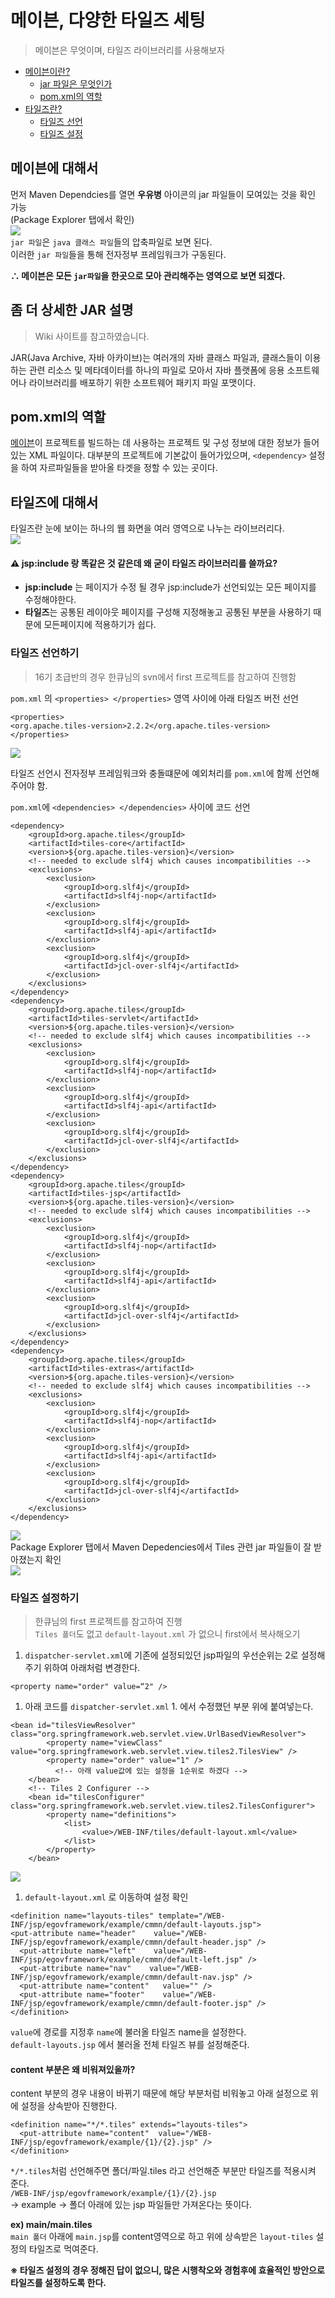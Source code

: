 # 메이븐, 다양한 타일즈 세팅

>메이븐은 무엇이며, 타일즈 라이브러리를 사용해보자

- [메이븐이란?](#메이븐에-대해서)
  - [jar 파일은 무엇인가](#좀-더-상세한-jar-설명)
  - [pom.xml의 역할](#pomxml의-역할)
- [타일즈란?](#타일즈에-대해서)
  - [타일즈 선언](#타일즈-선언하기)
  - [타일즈 설정](#타일즈-설정하기)

## 메이븐에 대해서

먼저 Maven Dependcies를 열면 **우유병** 아이콘의 jar 파일들이 모여있는 것을 확인 가능  
(Package Explorer 탭에서 확인)  
![](/images/2주차/메이븐depend.png)  
`jar 파일`은 `java 클래스 파일`들의 압축파일로 보면 된다.  
이러한 `jar 파일`들을 통해 전자정부 프레임워크가 구동된다.  

**∴ 메이븐은 모든 `jar파일`을 한곳으로 모아 관리해주는 영역으로 보면 되겠다.**

## 좀 더 상세한 JAR 설명

>Wiki 사이트를 참고하였습니다.

JAR(Java Archive, 자바 아카이브)는 여러개의 자바 클래스 파일과, 클래스들이 이용하는 관련 리소스 및 메타데이터를 하나의 파일로 모아서 자바 플랫폼에 응용 소프트웨어나 라이브러리를 배포하기 위한 소프트웨어 패키지 파일 포맷이다.

## pom.xml의 역할

 [메이븐](#메이븐에-대해서)이 프로젝트를 빌드하는 데 사용하는 프로젝트 및 구성 정보에 대한 정보가 들어있는 XML 파일이다. 대부분의 프로젝트에 기본값이 들어가있으며, `<dependency>` 설정을 하여 자르파일들을 받아올 타겟을 정할 수 있는 곳이다.

## 타일즈에 대해서

타일즈란 눈에 보이는 하나의 웹 화면을 여러 영역으로 나누는 라이브러리다.  
![](/images/2주차/타일즈.png)  

#### ⚠️ jsp:include 랑 똑같은 것 같은데 왜 굳이 **타일즈 라이브러리**를 쓸까요?

- **jsp:include** 는 페이지가 수정 될 경우 jsp:include가 선언되있는 모든 페이지를 수정해야한다.  
- **타일즈**는 공통된 레이아웃 페이지를 구성해 지정해놓고 공통된 부분을 사용하기 때문에 모든페이지에 적용하기가 쉽다.

### 타일즈 선언하기

>16기 초급반의 경우 한큐님의 svn에서 first 프로젝트를 참고하여 진행함

`pom.xml` 의 `<properties> </properties>` 영역 사이에 아래 타일즈 버전 선언
```
<properties>
<org.apache.tiles-version>2.2.2</org.apache.tiles-version>
</properties>
```
![](/images/2주차/타일즈버전.png)

타일즈 선언시 전자정부 프레임워크와 충돌떄문에 예외처리를 `pom.xml`에 함께 선언해주어야 함.

`pom.xml`에 `<dependencies> </dependencies>` 사이에 코드 선언
```
<dependency>
	<groupId>org.apache.tiles</groupId>
	<artifactId>tiles-core</artifactId>
	<version>${org.apache.tiles-version}</version>
	<!-- needed to exclude slf4j which causes incompatibilities -->
	<exclusions>
		<exclusion>
			<groupId>org.slf4j</groupId>
			<artifactId>slf4j-nop</artifactId>
		</exclusion>
		<exclusion>
			<groupId>org.slf4j</groupId>
			<artifactId>slf4j-api</artifactId>
		</exclusion>
		<exclusion>
			<groupId>org.slf4j</groupId>
			<artifactId>jcl-over-slf4j</artifactId>
		</exclusion>
	</exclusions>
</dependency>
<dependency>
	<groupId>org.apache.tiles</groupId>
	<artifactId>tiles-servlet</artifactId>
	<version>${org.apache.tiles-version}</version>
	<!-- needed to exclude slf4j which causes incompatibilities -->
	<exclusions>
		<exclusion>
			<groupId>org.slf4j</groupId>
			<artifactId>slf4j-nop</artifactId>
		</exclusion>
		<exclusion>
			<groupId>org.slf4j</groupId>
			<artifactId>slf4j-api</artifactId>
		</exclusion>
		<exclusion>
			<groupId>org.slf4j</groupId>
			<artifactId>jcl-over-slf4j</artifactId>
		</exclusion>
	</exclusions>
</dependency>
<dependency>
	<groupId>org.apache.tiles</groupId>
	<artifactId>tiles-jsp</artifactId>
	<version>${org.apache.tiles-version}</version>
	<!-- needed to exclude slf4j which causes incompatibilities -->
	<exclusions>
		<exclusion>
			<groupId>org.slf4j</groupId>
			<artifactId>slf4j-nop</artifactId>
		</exclusion>
		<exclusion>
			<groupId>org.slf4j</groupId>
			<artifactId>slf4j-api</artifactId>
		</exclusion>
		<exclusion>
			<groupId>org.slf4j</groupId>
			<artifactId>jcl-over-slf4j</artifactId>
		</exclusion>
	</exclusions>
</dependency>
<dependency>
	<groupId>org.apache.tiles</groupId>
	<artifactId>tiles-extras</artifactId>
	<version>${org.apache.tiles-version}</version>
	<!-- needed to exclude slf4j which causes incompatibilities -->
	<exclusions>
		<exclusion>
			<groupId>org.slf4j</groupId>
			<artifactId>slf4j-nop</artifactId>
		</exclusion>
		<exclusion>
			<groupId>org.slf4j</groupId>
			<artifactId>slf4j-api</artifactId>
		</exclusion>
		<exclusion>
			<groupId>org.slf4j</groupId>
			<artifactId>jcl-over-slf4j</artifactId>
		</exclusion>
	</exclusions>
</dependency>
```
![](/images/2주차/타일즈예외.png)  
Package Explorer 탭에서 Maven Depedencies에서 Tiles 관련 jar 파일들이 잘 받아졌는지 확인  
![](/images/2주차/메이븐타일즈.png)

### 타일즈 설정하기

>한큐님의 first 프로젝트를 참고하여 진행  
`Tiles 폴더`도 없고 `default-layout.xml` 가 없으니 first에서 복사해오기

1. `dispatcher-servlet.xml`에 기존에 설정되있던 jsp파일의 우선순위는 2로 설정해 주기 위하여 아래처럼 변경한다.
```
<property name="order" value=“2" />
```
1. 아래 코드를  `dispatcher-servlet.xml` 1. 에서 수정했던 부분 위에 붙여넣는다.  
```
<bean id="tilesViewResolver" class="org.springframework.web.servlet.view.UrlBasedViewResolver">
  		<property name="viewClass" value="org.springframework.web.servlet.view.tiles2.TilesView" />
  		<property name="order" value="1" />
		  <!-- 아래 value값에 있는 설정을 1순위로 하겠다 -->
 	</bean>
 	<!-- Tiles 2 Configurer -->
 	<bean id="tilesConfigurer" class="org.springframework.web.servlet.view.tiles2.TilesConfigurer">
  		<property name="definitions">
   			<list>
    			<value>/WEB-INF/tiles/default-layout.xml</value>
   			</list>
  		</property>
 	</bean>
```
![](/images/2주차/타일즈1순위.png)  
1. `default-layout.xml` 로 이동하여 설정 확인
```
<definition name="layouts-tiles" template="/WEB-INF/jsp/egovframework/example/cmmn/default-layouts.jsp">
<put-attribute name="header"    value="/WEB-INF/jsp/egovframework/example/cmmn/default-header.jsp" />
  <put-attribute name="left"    value="/WEB-INF/jsp/egovframework/example/cmmn/default-left.jsp" />
  <put-attribute name="nav"    value="/WEB-INF/jsp/egovframework/example/cmmn/default-nav.jsp" />
  <put-attribute name="content"   value="" />
  <put-attribute name="footer"    value="/WEB-INF/jsp/egovframework/example/cmmn/default-footer.jsp" />
</definition>
```
`value`에 경로를 지정후 `name`에 불러올 타일즈 name을 설정한다.  
`default-layouts.jsp` 에서 불러올 전체 타일즈 뷰를 설정해준다.

#### content 부분은 왜 비워져있을까?

content 부분의 경우 내용이 바뀌기 때문에 해당 부분처럼 비워놓고 아래 설정으로 위에 설정을 상속받아 진행한다.
```
<definition name="*/*.tiles" extends="layouts-tiles">
  <put-attribute name="content"  value="/WEB-INF/jsp/egovframework/example/{1}/{2}.jsp" />
</definition>
```
`*/*.tiles`처럼 선언해주면 폴더/파일.tiles 라고 선언해준 부분만 타일즈를 적용시켜 준다.  
`/WEB-INF/jsp/egovframework/example/{1}/{2}.jsp`  
→ example -> 폴더 아래에 있는 jsp 파일들만 가져온다는 뜻이다.  

**ex) main/main.tiles**  
`main 폴더` 아래에 `main.jsp`를 content영역으로 하고 위에 상속받은 `layout-tiles` 설정의 타일즈로 먹여준다.

**※ 타일즈 설정의 경우 정해진 답이 없으니, 많은 시행착오와 경험후에 효율적인 방안으로 타일즈를 설정하도록 한다.**